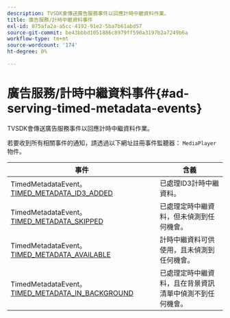 ```yaml
---
description: TVSDK會傳送廣告服務事件以回應計時中繼資料作業。
title: 廣告服務/計時中繼資料事件
exl-id: 875afa2a-a5cc-4192-91e2-5ba7b61abd57
source-git-commit: be43bbbd1051886c8979ff590a3197b2a7249b6a
workflow-type: tm+mt
source-wordcount: '174'
ht-degree: 0%

---
```


# 廣告服務/計時中繼資料事件{#ad-serving-timed-metadata-events}

TVSDK會傳送廣告服務事件以回應計時中繼資料作業。

若要收到所有相關事件的通知，請透過以下網址註冊事件監聽器： `MediaPlayer` 物件。

| 事件 | 含義 |
|---|---|
| TimedMetadataEvent。[TIMED_METADATA_ID3_ADDED](https://help.adobe.com/en_US/primetime/api/psdk/asdoc-dhls_1.4/com/adobe/mediacore/events/TimedMetadataEvent.html#TIMED_METADATA_ID3_ADDED) | 已處理ID3計時中繼資料。 |
| TimedMetadataEvent。[TIMED_METADATA_SKIPPED](https://help.adobe.com/en_US/primetime/api/psdk/asdoc-dhls_1.4/com/adobe/mediacore/events/TimedMetadataEvent.html#TIMED_METADATA_SKIPPED) | 已處理定時中繼資料，但未偵測到任何機會。 |
| TimedMetadataEvent。[TIMED_METADATA_AVAILABLE](https://help.adobe.com/en_US/primetime/api/psdk/asdoc-dhls_2.3/com/adobe/tvsdk/mediacore/events/TimedMetadataEvent.html#TIMED_METADATA_AVAILABLE) | 計時中繼資料可供使用，且未偵測到任何機會。 |
| TimedMetadataEvent。[TIMED_METADATA_IN_BACKGROUND](https://help.stage.adobe.com/en_US/primetime/api/psdk/asdoc-dhls_2.3/com/adobe/tvsdk/mediacore/events/TimedMetadataEvent.html#TIMED_METADATA_IN_BACKGROUND) | 已處理定時中繼資料，且在背景資訊清單中偵測不到任何機會。 |
